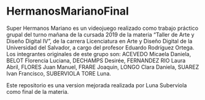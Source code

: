 # HermanosMarianoFinal

Super Hermanos Mariano es un videojuego realizado como trabajo práctico grupal del turno mañana de la cursada 2019 de la materia “Taller de Arte y Diseño Digital IV”, de la carrera Licenciatura en Arte y Diseño Digital de la Universidad del Salvador, a cargo del profesor Eduardo Rodríguez Ortega. Los integrantes originales de este grupo son: ACEVEDO Micaela Daniela, BELOT Florencia Luciana, DECHAMPS Desirée, FERNANDEZ RIO Laura Abril, FLORES Juan Manuel, FRARE Joaquin, LONGO Clara Daniela, SUAREZ Ivan Francisco, SUBERVIOLA TORE Luna.

Este repositorio es una version mejorada realizada por Luna Suberviola como final de la materia.
